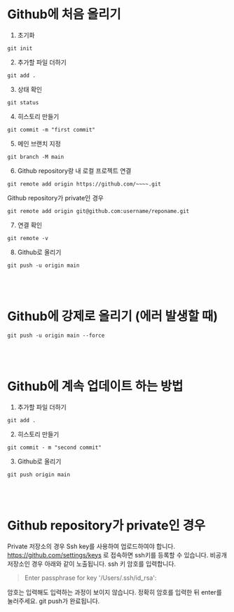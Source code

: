 # Github에 처음 올리기

1. 초기화
```
git init
```
2. 추가할 파일 더하기
```
git add .
```
3. 상태 확인
```
git status
```
4. 히스토리 만들기
```
git commit -m "first commit"
```
5. 메인 브랜치 지정
```
git branch -M main
```
6. Github repository랑 내 로컬 프로젝트 연결
```
git remote add origin https://github.com/~~~~.git
```
   Github repository가 private인 경우
```
git remote add origin git@github.com:username/reponame.git
```
7. 연결 확인
```
git remote -v
```
8. Github로 올리기
```
git push -u origin main
```
<br/><br/>

# Github에 강제로 올리기 (에러 발생할 때)
```
git push -u origin main --force
```
<br/><br/>

# Github에 계속 업데이트 하는 방법
1. 추가할 파일 더하기
```
git add .
```
2. 히스토리 만들기
```
git commit - m "second commit"
```
3. Github로 올리기
```
git push origin main
```
<br/><br/>

# Github repository가 private인 경우
Private 저장소의 경우 Ssh key를 사용하여 업로드하여야 합니다.
https://github.com/settings/keys 로 접속하면 ssh키를 등록할 수 있습니다.
비공개 저장소인 경우 아래와 같이 노출됩니다. ssh 키 암호를 입력합니다.
> Enter passphrase for key '/Users/.ssh/id_rsa':

암호는 입력해도 입력하는 과정이 보이지 않습니다.
정확히 암호를 입력한 뒤 enter를 눌러주세요. git push가 완료됩니다.
